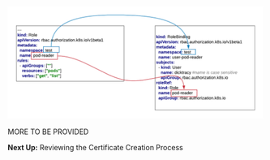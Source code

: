 ![Configuring Role and RoleBinding Manifests](https://github.com/reselbob/k8sassets/blob/master/rbac/images/roles-bindings.png?raw=true)

 MORE TO BE PROVIDED
 
 **Next Up:** Reviewing the Certificate Creation Process
